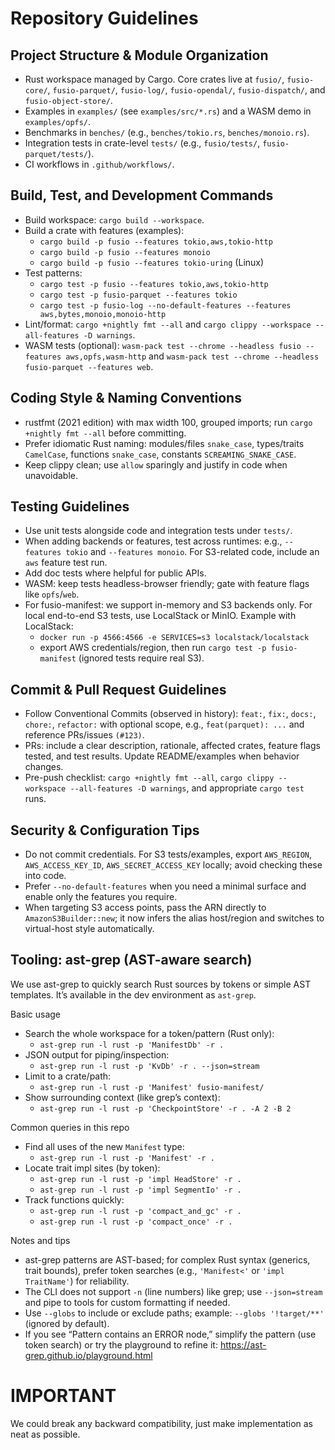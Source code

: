 # Repository Guidelines

## Project Structure & Module Organization
- Rust workspace managed by Cargo. Core crates live at `fusio/`, `fusio-core/`, `fusio-parquet/`, `fusio-log/`, `fusio-opendal/`, `fusio-dispatch/`, and `fusio-object-store/`.
- Examples in `examples/` (see `examples/src/*.rs`) and a WASM demo in `examples/opfs/`.
- Benchmarks in `benches/` (e.g., `benches/tokio.rs`, `benches/monoio.rs`).
- Integration tests in crate-level `tests/` (e.g., `fusio/tests/`, `fusio-parquet/tests/`).
- CI workflows in `.github/workflows/`.

## Build, Test, and Development Commands
- Build workspace: `cargo build --workspace`.
- Build a crate with features (examples):
  - `cargo build -p fusio --features tokio,aws,tokio-http`
  - `cargo build -p fusio --features monoio`
  - `cargo build -p fusio --features tokio-uring` (Linux)
- Test patterns:
  - `cargo test -p fusio --features tokio,aws,tokio-http`
  - `cargo test -p fusio-parquet --features tokio`
  - `cargo test -p fusio-log --no-default-features --features aws,bytes,monoio,monoio-http`
- Lint/format: `cargo +nightly fmt --all` and `cargo clippy --workspace --all-features -D warnings`.
- WASM tests (optional): `wasm-pack test --chrome --headless fusio --features aws,opfs,wasm-http` and `wasm-pack test --chrome --headless fusio-parquet --features web`.

## Coding Style & Naming Conventions
- rustfmt (2021 edition) with max width 100, grouped imports; run `cargo +nightly fmt --all` before committing.
- Prefer idiomatic Rust naming: modules/files `snake_case`, types/traits `CamelCase`, functions `snake_case`, constants `SCREAMING_SNAKE_CASE`.
- Keep clippy clean; use `allow` sparingly and justify in code when unavoidable.

## Testing Guidelines
- Use unit tests alongside code and integration tests under `tests/`.
- When adding backends or features, test across runtimes: e.g., `--features tokio` and `--features monoio`. For S3-related code, include an `aws` feature test run.
- Add doc tests where helpful for public APIs.
- WASM: keep tests headless-browser friendly; gate with feature flags like `opfs`/`web`.
- For fusio-manifest: we support in-memory and S3 backends only. For local end-to-end S3 tests, use LocalStack or MinIO. Example with LocalStack:
  - `docker run -p 4566:4566 -e SERVICES=s3 localstack/localstack`
  - export AWS credentials/region, then run `cargo test -p fusio-manifest` (ignored tests require real S3).

## Commit & Pull Request Guidelines
- Follow Conventional Commits (observed in history): `feat:`, `fix:`, `docs:`, `chore:`, `refactor:` with optional scope, e.g., `feat(parquet): ...` and reference PRs/issues `(#123)`.
- PRs: include a clear description, rationale, affected crates, feature flags tested, and test results. Update README/examples when behavior changes.
- Pre-push checklist: `cargo +nightly fmt --all`, `cargo clippy --workspace --all-features -D warnings`, and appropriate `cargo test` runs.

## Security & Configuration Tips
- Do not commit credentials. For S3 tests/examples, export `AWS_REGION`, `AWS_ACCESS_KEY_ID`, `AWS_SECRET_ACCESS_KEY` locally; avoid checking these into code.
- Prefer `--no-default-features` when you need a minimal surface and enable only the features you require.
- When targeting S3 access points, pass the ARN directly to `AmazonS3Builder::new`; it now infers the alias host/region and switches to virtual-host style automatically.

## Tooling: ast-grep (AST-aware search)

We use ast-grep to quickly search Rust sources by tokens or simple AST templates. It’s available in the dev environment as `ast-grep`.

Basic usage
- Search the whole workspace for a token/pattern (Rust only):
  - `ast-grep run -l rust -p 'ManifestDb' -r .`
- JSON output for piping/inspection:
  - `ast-grep run -l rust -p 'KvDb' -r . --json=stream`
- Limit to a crate/path:
  - `ast-grep run -l rust -p 'Manifest' fusio-manifest/`
- Show surrounding context (like grep’s context):
  - `ast-grep run -l rust -p 'CheckpointStore' -r . -A 2 -B 2`

Common queries in this repo
- Find all uses of the new `Manifest` type:
  - `ast-grep run -l rust -p 'Manifest' -r .`
- Locate trait impl sites (by token):
  - `ast-grep run -l rust -p 'impl HeadStore' -r .`
  - `ast-grep run -l rust -p 'impl SegmentIo' -r .`
- Track functions quickly:
  - `ast-grep run -l rust -p 'compact_and_gc' -r .`
  - `ast-grep run -l rust -p 'compact_once' -r .`

Notes and tips
- ast-grep patterns are AST-based; for complex Rust syntax (generics, trait bounds), prefer token searches (e.g., `'Manifest<'` or `'impl TraitName'`) for reliability.
- The CLI does not support `-n` (line numbers) like grep; use `--json=stream` and pipe to tools for custom formatting if needed.
- Use `--globs` to include or exclude paths; example: `--globs '!target/**'` (ignored by default).
- If you see “Pattern contains an ERROR node,” simplify the pattern (use token search) or try the playground to refine it: https://ast-grep.github.io/playground.html

# IMPORTANT
We could break any backward compatibility, just make implementation as neat as possible.
